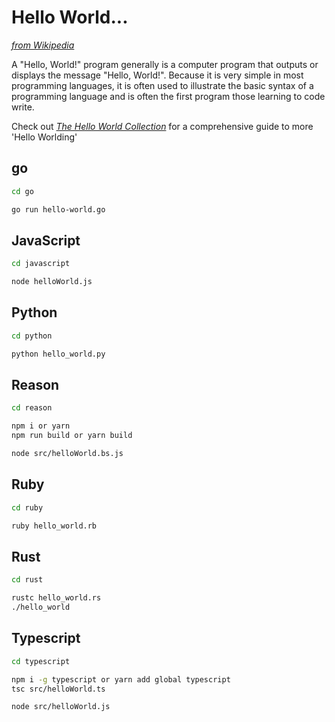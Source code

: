 # Hello World...

[*from Wikipedia*](https://en.wikipedia.org/wiki/%22Hello,_World!%22_program)

A "Hello, World!" program generally is a computer program that outputs or displays the message "Hello, World!". Because it is very simple in most programming languages, it is often used to illustrate the basic syntax of a programming language and is often the first program those learning to code write.

Check out [*The Hello World Collection*](http://helloworldcollection.de/) for a comprehensive guide to more 'Hello Worlding'

## go

```bash
cd go

go run hello-world.go
```

## JavaScript

```bash
cd javascript

node helloWorld.js
```

## Python

```bash
cd python

python hello_world.py
```


## Reason

```bash
cd reason

npm i or yarn
npm run build or yarn build

node src/helloWorld.bs.js
```

## Ruby

```bash
cd ruby

ruby hello_world.rb
```

## Rust

```bash
cd rust

rustc hello_world.rs
./hello_world
```

## Typescript

```bash
cd typescript

npm i -g typescript or yarn add global typescript
tsc src/helloWorld.ts

node src/helloWorld.js

```